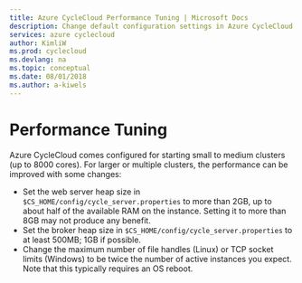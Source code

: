 ```yaml
---
title: Azure CycleCloud Performance Tuning | Microsoft Docs
description: Change default configuration settings in Azure CycleCloud for greater performance.
services: azure cyclecloud
author: KimliW
ms.prod: cyclecloud
ms.devlang: na
ms.topic: conceptual
ms.date: 08/01/2018
ms.author: a-kiwels
---
```


# Performance Tuning

Azure CycleCloud comes configured for starting small to medium clusters (up to 8000 cores). For
larger or multiple clusters, the performance can be improved with some changes:

* Set the web server heap size in `$CS_HOME/config/cycle_server.properties` to more than 2GB, up to about half of the available RAM on the instance. Setting it to more than 8GB may not produce any benefit.
* Set the broker heap size in `$CS_HOME/config/cycle_server.properties` to at least 500MB; 1GB if possible.
* Change the maximum number of file handles (Linux) or TCP socket limits (Windows) to be twice the number of active instances you expect. Note that this typically requires an OS reboot.
